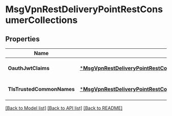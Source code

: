 # MsgVpnRestDeliveryPointRestConsumerCollections

## Properties
Name | Type | Description | Notes
------------ | ------------- | ------------- | -------------
**OauthJwtClaims** | [***MsgVpnRestDeliveryPointRestConsumerCollectionsOauthjwtclaims**](MsgVpnRestDeliveryPointRestConsumerCollectionsOauthjwtclaims.md) |  | [optional] [default to null]
**TlsTrustedCommonNames** | [***MsgVpnRestDeliveryPointRestConsumerCollectionsTlstrustedcommonnames**](MsgVpnRestDeliveryPointRestConsumerCollectionsTlstrustedcommonnames.md) |  | [optional] [default to null]

[[Back to Model list]](../README.md#documentation-for-models) [[Back to API list]](../README.md#documentation-for-api-endpoints) [[Back to README]](../README.md)

